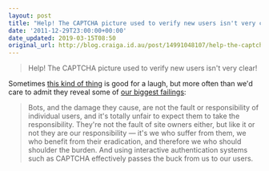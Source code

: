 ```yaml
---
layout: post
title: "Help! The CAPTCHA picture used to verify new users isn't very clear!"
date: '2011-12-29T23:00:00+00:00'
date_updated: 2019-03-15T08:50
original_url: http://blog.craiga.id.au/post/14991048107/help-the-captcha-picture-used-to-verify-new-users
---
```

> Help! The CAPTCHA picture used to verify new users isn't very clear!

Sometimes [this kind of thing](http://clientsfromhell.net/) is good for a laugh, but more often than we'd care to admit they reveal some of [our biggest failings](http://www.sitepoint.com/captcha-problems-alternatives/):

> Bots, and the damage they cause, are not the fault or responsibility of individual users, and it's totally unfair to expect them to take the responsibility. They're not the fault of site owners either, but like it or not they are our responsibility — it's we who suffer from them, we who benefit from their eradication, and therefore we who should shoulder the burden. And using interactive authentication systems such as CAPTCHA effectively passes the buck from us to our users.
